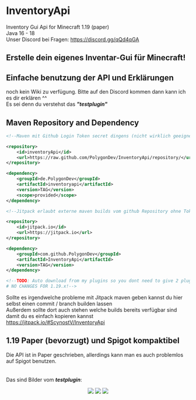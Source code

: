 # InventoryApi
Inventory Gui Api for Minecraft 1.19 (paper)<br>
Java 16 - 18<br>
Unser Discord bei Fragen: https://discord.gg/qQd4qGA

## Erstelle dein eigenes Inventar-Gui für Minecraft!
## Einfache benutzung der API und Erklärungen
noch kein Wiki zu verfügung. Bitte auf den Discord kommen dann kann ich es dir erklären ^^<br>
Es sei denn du verstehst das ***"testplugin"***

## Maven Repository and Dependency
```xml
<!--Maven mit Github Login Token secret dingens (nicht wirklich geeignet für eine Produktion)-->

<repository>
    <id>inventoryApi</id>
    <url>https://raw.github.com/PolygonDev/InventoryApi/repository/</url>
</repository>

<dependency>
    <groupId>de.PolygonDev</groupId>
    <artifactId>inventoryapi</artifactId>
    <version>TAG</version>
    <scope>provided</scope>
</dependency>

<!--Jitpack erlaubt externe maven builds vom github Repository ohne Token secret kram-->

<repository>
    <id>jitpack.io</id>
    <url>https://jitpack.io</url>
</repository>

<dependency>
    <groupId>com.github.PolygonDev</groupId>
    <artifactId>InventoryApi</artifactId>
    <version>TAG</version>
</dependency>

<!--TODO: Auto download from my plugins so you dont need to give 2 plugins to everyone
# NO CHANGES FOR 1.19.x!-->
```

Sollte es irgendwelche probleme mit Jitpack maven geben kannst du hier selbst einen commit / branch builden lassen<br>
Außerdem sollte dort auch stehen welche builds bereits verfügbar sind damit du es einfach kopieren kannst<br>
https://jitpack.io/#ScynostV/InventoryApi


## 1.19 Paper (bevorzugt) und Spigot kompaktibel
Die API ist in Paper geschrieben, allerdings kann man es auch problemlos auf Spigot benutzen.<br><br><br>
Das sind Bilder vom ***testplugin***:

<p align="center">
  <img src="https://user-images.githubusercontent.com/37050667/118070044-7e9b1300-b3a5-11eb-9d2e-72dadd5f6a85.png">
  <img src="https://user-images.githubusercontent.com/37050667/118070100-9a061e00-b3a5-11eb-9a68-f6b394ebb9e4.png">
  <img src="https://user-images.githubusercontent.com/37050667/118070205-c3bf4500-b3a5-11eb-844c-5a0878531cfe.png">
</p>

<!--![grafik](https://user-images.githubusercontent.com/37050667/118070044-7e9b1300-b3a5-11eb-9d2e-72dadd5f6a85.png)
![grafik](https://user-images.githubusercontent.com/37050667/118070100-9a061e00-b3a5-11eb-9a68-f6b394ebb9e4.png)
![grafik](https://user-images.githubusercontent.com/37050667/118070205-c3bf4500-b3a5-11eb-844c-5a0878531cfe.png)-->
